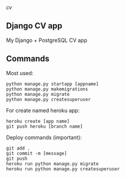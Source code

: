 *cv*
## Django CV app
My Django + PostgreSQL CV app

## Commands
Most used:
```shell
python manage.py startapp [appname]
python manage.py makemigrations
python manage.py migrate
python manage.py createsuperuser
```

For create named heroku app:
```shell
heroku create [app name]
git push heroku [branch name]
```

Deploy commands (important):
```shell
git add .
git commit -m [message]
git push
heroku run python manage.py migrate
heroku run python manage.py createsuperuser
```
